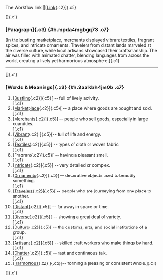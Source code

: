 The Workflow link
👏[[Link](https://www.google.com/url?q=http://www.google.com&sa=D&source=editors&ust=1759020002372112&usg=AOvVaw3CMKGmfvF3z0U9Jb5uc2P2){.c2}]{.c5}

[]{.c1}

### [Paragraph]{.c3} {#h.mpda4mgbgq73 .c7}

[In the bustling marketplace, merchants displayed vibrant textiles,
fragrant spices, and intricate ornaments. Travelers from distant lands
marveled at the diverse culture, while local artisans showcased their
craftsmanship. The air was filled with animated chatter, blending
languages from across the world, creating a lively yet harmonious
atmosphere.]{.c1}

------------------------------------------------------------------------

[]{.c1}

### [Words & Meanings]{.c3} {#h.3aalkbh4jm0b .c7}

1.  [[Bustling](https://www.google.com/url?q=http://www.google.com&sa=D&source=editors&ust=1759020002372704&usg=AOvVaw17dPARl-U64IaDz02wm1Q-){.c2}]{.c5}[ --
    full of lively activity.\
    ]{.c1}
2.  [[Marketplace](https://www.google.com/url?q=http://www.google.com&sa=D&source=editors&ust=1759020002372875&usg=AOvVaw0KnKuEfLLkMVL8RXHTFG2b){.c2}]{.c5}[ --
    a place where goods are bought and sold.\
    ]{.c1}
3.  [[Merchants](https://www.google.com/url?q=http://www.google.com&sa=D&source=editors&ust=1759020002372989&usg=AOvVaw2spPlugIrUqgF-CFNNQRJK){.c2}]{.c5}[ --
    people who sell goods, especially in large quantities.\
    ]{.c1}
4.  [[Vibrant](https://www.google.com/url?q=http://www.google.com&sa=D&source=editors&ust=1759020002373106&usg=AOvVaw3ZcKRFukvsDu9uK-5ldLvs){.c2}
    ]{.c5}[-- full of life and energy.\
    ]{.c1}
5.  [[Textiles](https://www.google.com/url?q=http://www.google.com&sa=D&source=editors&ust=1759020002373194&usg=AOvVaw1JC3dzHK3aindW0emrLOO2){.c2}]{.c5}[ --
    types of cloth or woven fabric.\
    ]{.c1}
6.  [[Fragrant](https://www.google.com/url?q=http://www.google.com&sa=D&source=editors&ust=1759020002373315&usg=AOvVaw36mA--jHOS7866CW1DEw8P){.c2}]{.c5}[ --
    having a pleasant smell.\
    ]{.c1}
7.  [[Intricate](https://www.google.com/url?q=http://www.google.com&sa=D&source=editors&ust=1759020002373405&usg=AOvVaw0lyXsjBOdX2GWaNnNB19db){.c2}]{.c5}[ --
    very detailed or complex.\
    ]{.c1}
8.  [[Ornaments](https://www.google.com/url?q=http://www.google.com&sa=D&source=editors&ust=1759020002373495&usg=AOvVaw0qESQuowuSbEYJ0gVRmd_3){.c2}]{.c5}[ --
    decorative objects used to beautify something.\
    ]{.c1}
9.  [[Travelers](https://www.google.com/url?q=http://www.google.com&sa=D&source=editors&ust=1759020002373605&usg=AOvVaw0hmc95QzdcCPFGwxu3OEg2){.c2}]{.c5}[ --
    people who are journeying from one place to another.\
    ]{.c1}
10. [[Distant](https://www.google.com/url?q=http://www.google.com&sa=D&source=editors&ust=1759020002373718&usg=AOvVaw3DNw1bwAPDyzEXigXlJ4p0){.c2}]{.c5}[ --
    far away in space or time.\
    ]{.c1}
11. [[Diverse](https://www.google.com/url?q=http://www.google.com&sa=D&source=editors&ust=1759020002373813&usg=AOvVaw3JpaDSjepDaSBXpdJ911DA){.c2}]{.c5}[ --
    showing a great deal of variety.\
    ]{.c1}
12. [[Culture](https://www.google.com/url?q=http://www.google.com&sa=D&source=editors&ust=1759020002373908&usg=AOvVaw1sS62rkYIwhkw91hGImXkb){.c2}]{.c5}[ --
    the customs, arts, and social institutions of a group.\
    ]{.c1}
13. [[Artisans](https://www.google.com/url?q=http://www.google.com&sa=D&source=editors&ust=1759020002374054&usg=AOvVaw3ztiUyIhn7v0bChxWOUg8T){.c2}]{.c5}[ --
    skilled craft workers who make things by hand.\
    ]{.c1}
14. [[Chatter](https://www.google.com/url?q=http://www.google.com&sa=D&source=editors&ust=1759020002374198&usg=AOvVaw0NBVk5CzTPB6Y0_xqmZsGE){.c2}]{.c5}[ --
    fast and continuous talk.\
    ]{.c1}
15. [[Harmonious](https://www.google.com/url?q=http://www.google.com&sa=D&source=editors&ust=1759020002374294&usg=AOvVaw0vS6xsgrxl5OyLDVr-bxhG){.c2}
    ]{.c5}[-- forming a pleasing or consistent whole.]{.c1}

[]{.c1}

